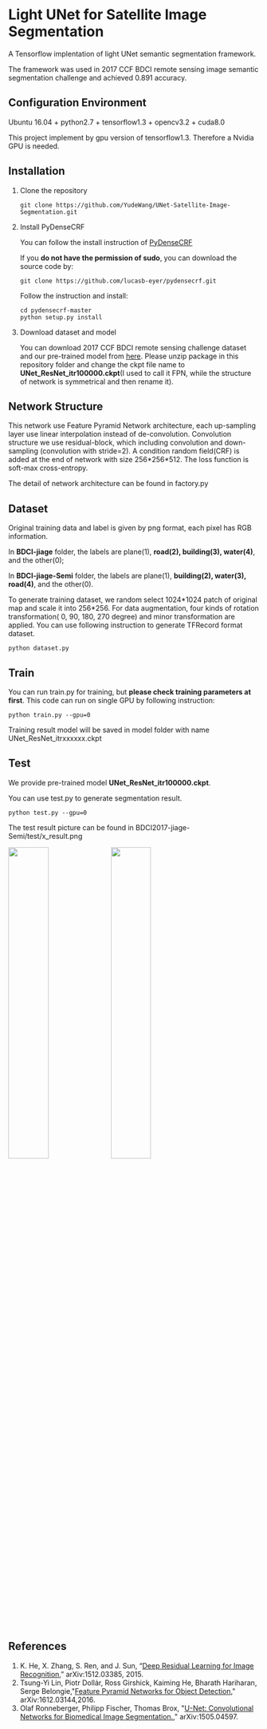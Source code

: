 # Light UNet for Satellite Image Segmentation

A Tensorflow implentation of light UNet semantic segmentation framework.

The framework was used in 2017 CCF BDCI remote sensing image semantic segmentation challenge and achieved 0.891 accuracy.



## Configuration Environment

Ubuntu 16.04 + python2.7 + tensorflow1.3 + opencv3.2 + cuda8.0 

This project implement by gpu version of tensorflow1.3. Therefore a Nvidia GPU is needed.

## Installation

1. Clone the repository

   ```shell
   git clone https://github.com/YudeWang/UNet-Satellite-Image-Segmentation.git
   ```

2. Install PyDenseCRF

   You can follow the install instruction of [PyDenseCRF](https://github.com/lucasb-eyer/pydensecrf)

   If you **do not have the permission of sudo**, you can download the source code by:

   ```shell
   git clone https://github.com/lucasb-eyer/pydensecrf.git
   ```

   Follow the instruction and install:

   ```shell
   cd pydensecrf-master
   python setup.py install
   ```

3. Download dataset and model

   You can download 2017 CCF BDCI remote sensing challenge dataset and our pre-trained model from [here](https://drive.google.com/file/d/1FMRMe4qSI-JS6AzrO8kASO3BfHOLoUfM/view). Please unzip package in this repository folder and change the ckpt file name to **UNet_ResNet_itr100000.ckpt**(I used to call it FPN, while the structure of network is symmetrical and then rename it).


## Network Structure

This network use Feature Pyramid Network architecture, each up-sampling layer use linear interpolation instead of de-convolution. Convolution structure we use residual-block, which including convolution and down-sampling (convolution with stride=2). A condition random field(CRF) is added at the end of network with size 256\*256\*512. The loss function is soft-max cross-entropy.

The detail of network architecture can be found in factory.py



## Dataset

Original training data and label is given by png format, each pixel has RGB information. 

In **BDCI-jiage** folder, the labels are plane(1), **road(2), building(3), water(4)**, and the other(0);

In **BDCI-jiage-Semi** folder, the labels are plane(1), **building(2), water(3), road(4)**, and  the other(0).

To generate training dataset, we random select 1024\*1024 patch of original map and scale it into 256\*256. For data augmentation, four kinds of rotation transformation( 0, 90, 180, 270 degree) and minor transformation are applied. You can use following instruction to generate TFRecord format dataset.

```shell
python dataset.py
```



## Train

You can run train.py for training, but **please check training parameters at first**. This code can run on single GPU by following instruction:

```shell
python train.py --gpu=0
```

Training result model will be saved in model folder with name UNet\_ResNet\_itrxxxxxx.ckpt



## Test

We provide pre-trained model **UNet_ResNet_itr100000.ckpt**.

You can use test.py to generate segmentation result.

```shell
python test.py --gpu=0
```

The test result picture can be found in BDCI2017-jiage-Semi/test/x_result.png



<div align="left"> 

<img src="https://github.com/YudeWang/UNet-Satellite-Image-Segmentation/blob/master/sample_visible.png?raw=true" height="40%" width="40%">    <img src="https://github.com/YudeWang/UNet-Satellite-Image-Segmentation/blob/master/sample_result.png?raw=true" height="40%" width="40%">

</div>

## References
1. K. He, X. Zhang, S. Ren, and J. Sun, “[Deep Residual Learning for Image Recognition](https://arxiv.org/abs/1512.03385),” arXiv:1512.03385, 2015.
2. Tsung-Yi Lin, Piotr Dollár, Ross Girshick, Kaiming He, Bharath Hariharan, Serge Belongie,"[Feature Pyramid Networks for Object Detection](https://arxiv.org/abs/1612.03144)," arXiv:1612.03144,2016. 
3. Olaf Ronneberger, Philipp Fischer, Thomas Brox, "[U-Net: Convolutional Networks for Biomedical Image Segmentation.]( https://arxiv.org/abs/1505.04597)," arXiv:1505.04597.

